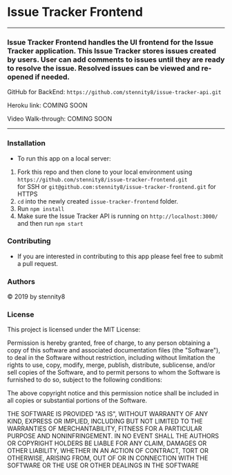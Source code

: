 # Issue Tracker Frontend
---

### Issue Tracker Frontend handles the UI frontend for the Issue Tracker application.  This Issue Tracker stores issues created by users.  User can add comments to issues until they are ready to resolve the issue.  Resolved issues can be viewed and re-opened if needed.

GitHub for BackEnd: `https://github.com/stennity8/issue-tracker-api.git`

Heroku link: COMING SOON

Video Walk-through: COMING SOON

---

### Installation

- To run this app on a local server:

1. Fork this repo and then clone to your local environment using `https://github.com/stennity8/issue-tracker-frontend.git` <br> for SSH or `git@github.com:stennity8/issue-tracker-frontend.git` for HTTPS
2. `cd` into the newly created `issue-tracker-frontend` folder.
3. Run `npm install`
4. Make sure the Issue Tracker API is running on `http://localhost:3000/` and then run `npm start`

### Contributing

- If you are interested in contributing to this app please feel free to submit a pull request.

### Authors

© 2019 by stennity8

### License

This project is licensed under the MIT License:

Permission is hereby granted, free of charge, to any person obtaining a copy of this software and associated documentation files (the "Software"), to deal in the Software without restriction, including without limitation the rights to use, copy, modify, merge, publish, distribute, sublicense, and/or sell copies of the Software, and to permit persons to whom the Software is furnished to do so, subject to the following conditions:

The above copyright notice and this permission notice shall be included in all copies or substantial portions of the Software.

THE SOFTWARE IS PROVIDED "AS IS", WITHOUT WARRANTY OF ANY KIND, EXPRESS OR IMPLIED, INCLUDING BUT NOT LIMITED TO THE WARRANTIES OF MERCHANTABILITY, FITNESS FOR A PARTICULAR PURPOSE AND NONINFRINGEMENT. IN NO EVENT SHALL THE AUTHORS OR COPYRIGHT HOLDERS BE LIABLE FOR ANY CLAIM, DAMAGES OR OTHER LIABILITY, WHETHER IN AN ACTION OF CONTRACT, TORT OR OTHERWISE, ARISING FROM, OUT OF OR IN CONNECTION WITH THE SOFTWARE OR THE USE OR OTHER DEALINGS IN THE SOFTWARE
